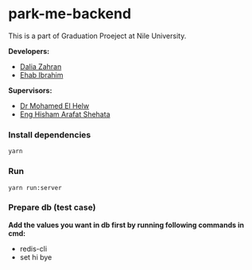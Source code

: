 # park-me-backend

This is a part of Graduation Proeject at Nile University.

**Developers:**

- [Dalia Zahran](https://github.com/DaliaZhran)
- [Ehab Ibrahim](http://github.com/ehabibrahimh)

**Supervisors:**

- [Dr Mohamed El Helw](https://www.linkedin.com/in/mohamedelhelw/)
- [Eng Hisham Arafat Shehata](https://www.linkedin.com/in/hisham-arafat-a7a69230)

### Install dependencies

    yarn

### Run

    yarn run:server

### Prepare db (test case)

**Add the values you want in db first by running following commands in cmd:**

- redis-cli
- set hi bye
